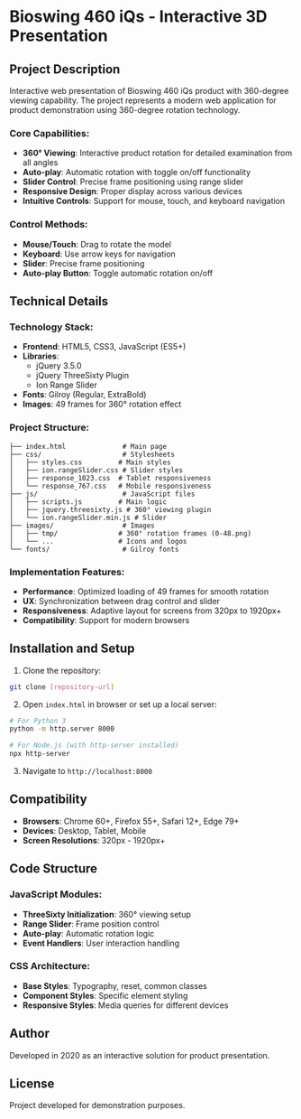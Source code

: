 # Bioswing 460 iQs - Interactive 3D Presentation

## Project Description

Interactive web presentation of Bioswing 460 iQs product with 360-degree viewing capability. The project represents a modern web application for product demonstration using 360-degree rotation technology.

### Core Capabilities:
- **360° Viewing**: Interactive product rotation for detailed examination from all angles
- **Auto-play**: Automatic rotation with toggle on/off functionality
- **Slider Control**: Precise frame positioning using range slider
- **Responsive Design**: Proper display across various devices
- **Intuitive Controls**: Support for mouse, touch, and keyboard navigation

### Control Methods:
- **Mouse/Touch**: Drag to rotate the model
- **Keyboard**: Use arrow keys for navigation
- **Slider**: Precise frame positioning
- **Auto-play Button**: Toggle automatic rotation on/off

## Technical Details

### Technology Stack:
- **Frontend**: HTML5, CSS3, JavaScript (ES5+)
- **Libraries**:
  - jQuery 3.5.0
  - jQuery ThreeSixty Plugin
  - Ion Range Slider
- **Fonts**: Gilroy (Regular, ExtraBold)
- **Images**: 49 frames for 360° rotation effect

### Project Structure:
```
├── index.html              # Main page
├── css/                    # Stylesheets
│   ├── styles.css         # Main styles
│   ├── ion.rangeSlider.css # Slider styles
│   ├── response_1023.css  # Tablet responsiveness
│   └── response_767.css   # Mobile responsiveness
├── js/                     # JavaScript files
│   ├── scripts.js         # Main logic
│   ├── jquery.threesixty.js # 360° viewing plugin
│   └── ion.rangeSlider.min.js # Slider
├── images/                 # Images
│   ├── tmp/               # 360° rotation frames (0-48.png)
│   └── ...                # Icons and logos
└── fonts/                  # Gilroy fonts
```

### Implementation Features:
- **Performance**: Optimized loading of 49 frames for smooth rotation
- **UX**: Synchronization between drag control and slider
- **Responsiveness**: Adaptive layout for screens from 320px to 1920px+
- **Compatibility**: Support for modern browsers

## Installation and Setup

1. Clone the repository:
```bash
git clone [repository-url]
```

2. Open `index.html` in browser or set up a local server:
```bash
# For Python 3
python -m http.server 8000

# For Node.js (with http-server installed)
npx http-server
```

3. Navigate to `http://localhost:8000`

## Compatibility

- **Browsers**: Chrome 60+, Firefox 55+, Safari 12+, Edge 79+
- **Devices**: Desktop, Tablet, Mobile
- **Screen Resolutions**: 320px - 1920px+

## Code Structure

### JavaScript Modules:
- **ThreeSixty Initialization**: 360° viewing setup
- **Range Slider**: Frame position control
- **Auto-play**: Automatic rotation logic
- **Event Handlers**: User interaction handling

### CSS Architecture:
- **Base Styles**: Typography, reset, common classes
- **Component Styles**: Specific element styling
- **Responsive Styles**: Media queries for different devices

## Author

Developed in 2020 as an interactive solution for product presentation.

## License

Project developed for demonstration purposes.
